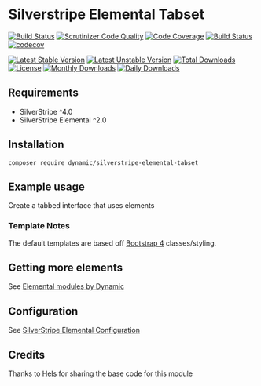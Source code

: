 # Silverstripe Elemental Tabset

[![Build Status](https://travis-ci.com/dynamic/silverstripe-elemental-tabset.svg?token=hFT1sXd4nNmguE972zHN&branch=master)](https://travis-ci.com/dynamic/silverstripe-elemental-tabset)
[![Scrutinizer Code Quality](https://scrutinizer-ci.com/g/dynamic/silverstripe-elemental-tabset/badges/quality-score.png?b=master&s=2af26be650b06cdd9ec5f9d0f636fcc96fc4b30f)](https://scrutinizer-ci.com/g/dynamic/silverstripe-elemental-tabset/?branch=master)
[![Code Coverage](https://scrutinizer-ci.com/g/dynamic/silverstripe-elemental-tabset/badges/coverage.png?b=master&s=d490833fa5b373a56f5ed63058001d6178d3c090)](https://scrutinizer-ci.com/g/dynamic/silverstripe-elemental-tabset/?branch=master)
[![Build Status](https://scrutinizer-ci.com/g/dynamic/silverstripe-elemental-tabset/badges/build.png?b=master&s=582772ff29b7a7942afebc48ae9efbc3da497709)](https://scrutinizer-ci.com/g/dynamic/silverstripe-elemental-tabset/build-status/master)
[![codecov](https://codecov.io/gh/dynamic/silverstripe-elemental-tabset/branch/master/graph/badge.svg?token=xD34nx5QsR)](https://codecov.io/gh/dynamic/silverstripe-elemental-tabset)

[![Latest Stable Version](https://poser.pugx.org/dynamic/silverstripe-elemental-tabset/version)](https://packagist.org/packages/dynamic/silverstripe-elemental-tabset)
[![Latest Unstable Version](https://poser.pugx.org/dynamic/silverstripe-elemental-tabset/v/unstable)](//packagist.org/packages/dynamic/silverstripe-elemental-tabset)
[![Total Downloads](https://poser.pugx.org/dynamic/silverstripe-elemental-tabset/downloads)](https://packagist.org/packages/dynamic/silverstripe-elemental-tabset)
[![License](https://poser.pugx.org/dynamic/silverstripe-elemental-tabset/license)](https://packagist.org/packages/dynamic/silverstripe-elemental-tabset)
[![Monthly Downloads](https://poser.pugx.org/dynamic/silverstripe-elemental-tabset/d/monthly)](https://packagist.org/packages/dynamic/silverstripe-elemental-tabset)
[![Daily Downloads](https://poser.pugx.org/dynamic/silverstripe-elemental-tabset/d/daily)](https://packagist.org/packages/dynamic/silverstripe-elemental-tabset)

## Requirements

* SilverStripe ^4.0
* SilverStripe Elemental ^2.0

## Installation

`composer require dynamic/silverstripe-elemental-tabset`

## Example usage

Create a tabbed interface that uses elements

### Template Notes

The default templates are based off [Bootstrap 4](https://getbootstrap.com/) classes/styling.

## Getting more elements

See [Elemental modules by Dynamic](https://github.com/dynamic/silverstripe-elemental-blocks#included-blocks)

## Configuration

See [SilverStripe Elemental Configuration](https://github.com/dnadesign/silverstripe-elemental#configuration)

## Credits

Thanks to [Hels](https://www.github.com/Hels666) for sharing the base code for this module
